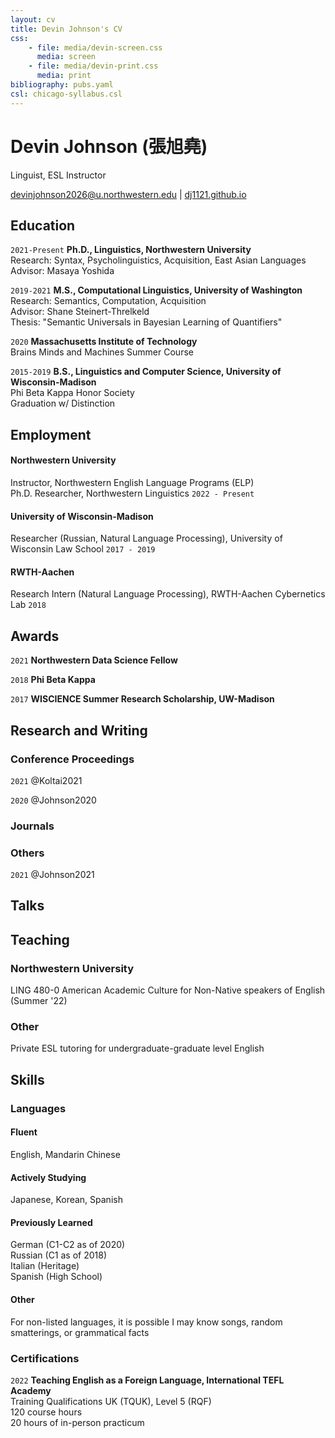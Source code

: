 ```yaml
---
layout: cv
title: Devin Johnson's CV
css:
    - file: media/devin-screen.css
      media: screen
    - file: media/devin-print.css
      media: print
bibliography: pubs.yaml
csl: chicago-syllabus.csl
---
```


# Devin Johnson (張旭堯)
Linguist, ESL Instructor

<div id="webaddress">
<a href="mailto:devinjohnson@u.northwestern.edu">devinjohnson2026@u.northwestern.edu</a>
| <a href="dj1121.github.io">dj1121.github.io</a>
</div>

## Education
`2021-Present`
__Ph.D., Linguistics, Northwestern University__\
Research: Syntax, Psycholinguistics, Acquisition, East Asian Languages\
Advisor: Masaya Yoshida

`2019-2021`
__M.S., Computational Linguistics, University of Washington__\
Research: Semantics, Computation, Acquisition\
Advisor: Shane Steinert-Threlkeld\
Thesis: "Semantic Universals in Bayesian Learning of Quantifiers"

`2020`
__Massachusetts Institute of Technology__\
Brains Minds and Machines Summer Course

`2015-2019`
__B.S., Linguistics and Computer Science, University of Wisconsin-Madison__\
Phi Beta Kappa Honor Society\
Graduation w/ Distinction

## Employment

#### Northwestern University
Instructor, Northwestern English Language Programs (ELP)\
Ph.D. Researcher, Northwestern Linguistics
`2022 - Present`

#### University of Wisconsin-Madison
Researcher (Russian, Natural Language Processing), University of Wisconsin Law School
`2017 - 2019`

#### RWTH-Aachen 
Research Intern (Natural Language Processing), RWTH-Aachen Cybernetics Lab
`2018`

## Awards
`2021`
__Northwestern Data Science Fellow__

`2018`
__Phi Beta Kappa__

`2017`
__WISCIENCE Summer Research Scholarship, UW-Madison__


## Research and Writing

### Conference Proceedings
`2021`
@Koltai2021

`2020`
@Johnson2020

### Journals

### Others
`2021`
@Johnson2021

## Talks

## Teaching

### Northwestern University

LING 480-0 American Academic Culture for Non-Native speakers of English (Summer '22)

### Other
Private ESL tutoring for undergraduate-graduate level English

## Skills

### Languages

#### Fluent
English, Mandarin Chinese

#### Actively Studying
Japanese, Korean, Spanish

#### Previously Learned
German (C1-C2 as of 2020)\
Russian (C1 as of 2018)\
Italian (Heritage)\
Spanish (High School)

#### Other
For non-listed languages, it is possible I may know songs, random smatterings, or grammatical facts

### Certifications
`2022`
__Teaching English as a Foreign Language, International TEFL Academy__\
Training Qualifications UK (TQUK), Level 5 (RQF)\
120 course hours\
20 hours of in-person practicum

